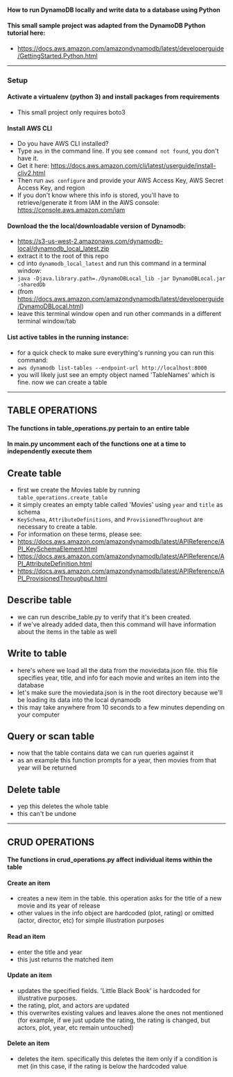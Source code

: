 #### How to run DynamoDB locally and write data to a database using Python 

#### This small sample project was adapted from the DynamoDB Python tutorial here: 
- https://docs.aws.amazon.com/amazondynamodb/latest/developerguide/GettingStarted.Python.html

---

### Setup

#### Activate a virtualenv (python 3) and install packages from requirements
- This small project only requires boto3

#### Install AWS CLI
- Do you have AWS CLI installed?
- Type `aws` in the command line. If you see `command not found`, you don't have it.
- Get it here: https://docs.aws.amazon.com/cli/latest/userguide/install-cliv2.html
- Then run `aws configure` and provide your AWS Access Key, AWS Secret Access Key, and region
- If you don't know where this info is stored, you'll have to retrieve/generate it from IAM in the AWS console: https://console.aws.amazon.com/iam

#### Download the the local/downloadable version of Dynamodb:
- https://s3-us-west-2.amazonaws.com/dynamodb-local/dynamodb_local_latest.zip
- extract it to the root of this repo
- cd into `dynamodb_local_latest` and run this command in a terminal window:
- `java -Djava.library.path=./DynamoDBLocal_lib -jar DynamoDBLocal.jar -sharedDb`
- (from https://docs.aws.amazon.com/amazondynamodb/latest/developerguide/DynamoDBLocal.html)
- leave this terminal window open and run other commands in a different terminal window/tab


#### List active tables in the running instance:
- for a quick check to make sure everything's running you can run this command:
- `aws dynamodb list-tables --endpoint-url http://localhost:8000`
- you will likely just see an empty object named 'TableNames' which is fine. now we can create a table

---


## TABLE OPERATIONS
#### The functions in table_operations.py pertain to an entire table 
#### In main.py uncomment each of the functions one at a time to independently execute them

## Create table
- first we create the Movies table by running `table_operations.create_table`
- it simply creates an empty table called 'Movies' using `year` and `title` as schema
- `KeySchema`, `AttributeDefinitions`, and `ProvisionedThroughout` are necessary to create a table.
- For information on these terms, please see:
- https://docs.aws.amazon.com/amazondynamodb/latest/APIReference/API_KeySchemaElement.html
- https://docs.aws.amazon.com/amazondynamodb/latest/APIReference/API_AttributeDefinition.html 
- https://docs.aws.amazon.com/amazondynamodb/latest/APIReference/API_ProvisionedThroughput.html

## Describe table
- we can run describe_table.py to verify that it's been created.
- if we've already added data, then this command will have information about the items in the table as well

## Write to table
- here's where we load all the data from the moviedata.json file. this file specifies year, title, and info for each movie and writes an item into the database
- let's make sure the moviedata.json is in the root directory because we'll be loading its data into the local dynamodb
- this may take anywhere from 10 seconds to a few minutes depending on your computer

## Query or scan table
- now that the table contains data we can run queries against it
- as an example this function prompts for a year, then movies from that year will be returned

## Delete table
- yep this deletes the whole table
- this can't be undone

-----------

## CRUD OPERATIONS

#### The functions in crud_operations.py affect individual items within the table 

#### Create an item
- creates a new item in the table. this operation asks for the title of a new movie and its year of release
- other values in the info object are hardcoded (plot, rating) or omitted (actor, director, etc) for simple illustration purposes

#### Read an item
- enter the title and year
- this just returns the matched item

#### Update an item
- updates the specified fields. 'Little Black Book' is hardcoded for illustrative purposes.
- the rating, plot, and actors are updated
- this overwrites existing values and leaves alone the ones not mentioned (for example, if we just update the rating, the rating is changed, but actors, plot, year, etc remain untouched)

#### Delete an item
- deletes the item. specifically this deletes the item only if a condition is met (in this case, if the rating is below the hardcoded value